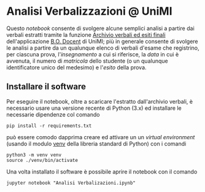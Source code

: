 # Analisi Verbalizzazioni @ UniMI

Questo *notebook* consente di svolgere alcune semplici analisi a partire dai
verbali estratti tramite la funzione [Archivio verbali ed esiti
finali](https://work.unimi.it/boDocenti/wicket/page?3) dell'applicazione [B.O.
Docent](https://work.unimi.it/boDocenti/) di UniMI; più in generale consente di
svolgere le analisi a partire da un qualunque elenco di verbali d'esame che
registrino, per ciascuna prova, l'*insegnamento* a cui si riferisce, la *data*
in cui è avvenuta, il numero di *matricola* dello studente (o un qualunque
identificatore unico del medesimo) e l'*esito* della prova.

## Installare il software

Per eseguire il notebook, oltre a scaricare l'estratto dall'archivio verbali, è
necessario usare una versione recente di Python (3.x) ed installare le
necessarie dipendenze col comando

    pip install -r requirements.txt

può essere comodo dapprima creare ed attivare un un *virtual environment*
(usando il modulo [venv](https://docs.python.org/3/library/venv.html) della
libreria standard di Python) con i comandi

    python3 -m venv venv
    source ./venv/bin/activate

Una volta installato il software è possibile aprire il notebook con il comando

    jupyter notebook "Analisi Verbalizazioni.ipynb"